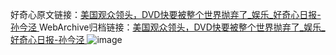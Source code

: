 好奇心原文链接：[美国观众领头，DVD快要被整个世界抛弃了_娱乐_好奇心日报-孙今泾 ](https://www.qdaily.com/articles/10418.html)
WebArchive归档链接：[美国观众领头，DVD快要被整个世界抛弃了_娱乐_好奇心日报-孙今泾 ](http://web.archive.org/web/20180630005534/http://www.qdaily.com:80/articles/10418.html)
![image](http://ww3.sinaimg.cn/large/007d5XDpgy1g3vwsufnq0j30u02zkhbq)